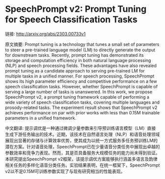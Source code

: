 # SpeechPrompt v2: Prompt Tuning for Speech Classification Tasks

链接: http://arxiv.org/abs/2303.00733v1

原文摘要:
Prompt tuning is a technology that tunes a small set of parameters to steer a
pre-trained language model (LM) to directly generate the output for downstream
tasks. Recently, prompt tuning has demonstrated its storage and computation
efficiency in both natural language processing (NLP) and speech processing
fields. These advantages have also revealed prompt tuning as a candidate
approach to serving pre-trained LM for multiple tasks in a unified manner. For
speech processing, SpeechPrompt shows its high parameter efficiency and
competitive performance on a few speech classification tasks. However, whether
SpeechPrompt is capable of serving a large number of tasks is unanswered. In
this work, we propose SpeechPrompt v2, a prompt tuning framework capable of
performing a wide variety of speech classification tasks, covering multiple
languages and prosody-related tasks. The experiment result shows that
SpeechPrompt v2 achieves performance on par with prior works with less than
0.15M trainable parameters in a unified framework.

中文翻译:
提示调优是一种通过微调少量参数来引导预训练语言模型（LM）直接生成下游任务输出的技术。近期，该技术在自然语言处理（NLP）和语音处理领域展现出显著的存储与计算效率优势，使其成为以统一方式服务多任务预训练LM的潜在方案。针对语音处理，SpeechPrompt已在少量语音分类任务中展现出卓越的参数效率和竞争力表现。然而，其是否具备服务大规模任务的能力尚未得到验证。本研究提出SpeechPrompt v2框架，该提示调优方案能够执行涵盖多语言及韵律相关任务的多样化语音分类任务。实验结果表明，在统一框架下，SpeechPrompt v2以不足0.15M可训练参数实现了与现有研究相当的性能表现。
